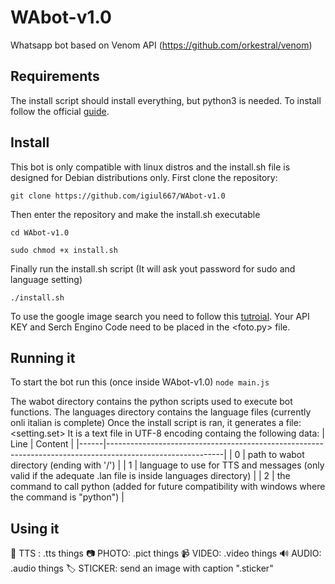 # WAbot-v1.0
Whatsapp bot based on Venom API (https://github.com/orkestral/venom)

## Requirements
The install script should install everything, but python3 is needed. To install follow the official [guide](https://wiki.python.org/moin/BeginnersGuide/Download).

## Install
This bot is only compatible with linux distros and the install.sh file is designed for Debian distributions only.
First clone the repository:

`git clone https://github.com/igiul667/WAbot-v1.0`

Then enter the repository and make the install.sh executable

`cd WAbot-v1.0`

`sudo chmod +x install.sh`

Finally run the install.sh script (It will ask yout password for sudo and language setting)

`./install.sh`

To use the google image search you need to follow this [tutroial](https://pypi.org/project/Google-Images-Search/).
Your API KEY and Serch Engino Code need to be placed in the <foto.py> file.

## Running it
To start the bot run this (once inside WAbot-v1.0)
`node main.js`

The wabot directory contains the python scripts used to execute bot functions.
The languages directory contains the language files (currently onli italian is complete)
Once the install script is ran, it generates a file: <setting.set>
It is a text file in UTF-8 encoding containg the following data:
| Line | Content                                                                                                   |
|------|-----------------------------------------------------------------------------------------------------------|
|    0 | path to wabot directory (ending with '/')                                                                 |
|    1 | language to use for TTS and messages (only valid if the adequate .lan file is inside languages directory) |
|    2 | the command to call python (added for future compatibility with windows where the command is "python")    |

## Using it
🎤 TTS : .tts things
📷 PHOTO: .pict things
📹 VIDEO: .video things
🔊 AUDIO: .audio things
🏷️ STICKER: send an image with caption ".sticker"

